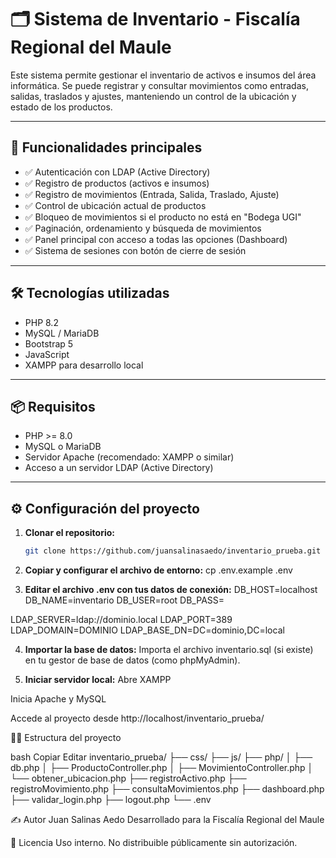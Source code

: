 # 🗂️ Sistema de Inventario - Fiscalía Regional del Maule

Este sistema permite gestionar el inventario de activos e insumos del área informática. Se puede registrar y consultar movimientos como entradas, salidas, traslados y ajustes, manteniendo un control de la ubicación y estado de los productos.

---

## 🚀 Funcionalidades principales

- ✅ Autenticación con LDAP (Active Directory)
- ✅ Registro de productos (activos e insumos)
- ✅ Registro de movimientos (Entrada, Salida, Traslado, Ajuste)
- ✅ Control de ubicación actual de productos
- ✅ Bloqueo de movimientos si el producto no está en "Bodega UGI"
- ✅ Paginación, ordenamiento y búsqueda de movimientos
- ✅ Panel principal con acceso a todas las opciones (Dashboard)
- ✅ Sistema de sesiones con botón de cierre de sesión

---

## 🛠 Tecnologías utilizadas

- PHP 8.2
- MySQL / MariaDB
- Bootstrap 5
- JavaScript
- XAMPP para desarrollo local

---

## 📦 Requisitos

- PHP >= 8.0
- MySQL o MariaDB
- Servidor Apache (recomendado: XAMPP o similar)
- Acceso a un servidor LDAP (Active Directory)

---

## ⚙️ Configuración del proyecto

1. **Clonar el repositorio:**

   ```bash
   git clone https://github.com/juansalinasaedo/inventario_prueba.git

2. **Copiar y configurar el archivo de entorno:**
cp .env.example .env

3. **Editar el archivo .env con tus datos de conexión:**
DB_HOST=localhost
DB_NAME=inventario
DB_USER=root
DB_PASS=

LDAP_SERVER=ldap://dominio.local
LDAP_PORT=389
LDAP_DOMAIN=DOMINIO
LDAP_BASE_DN=DC=dominio,DC=local

4. **Importar la base de datos:**
Importa el archivo inventario.sql (si existe) en tu gestor de base de datos (como phpMyAdmin).

5. **Iniciar servidor local:**
Abre XAMPP

Inicia Apache y MySQL

Accede al proyecto desde http://localhost/inventario_prueba/

🧑‍💻 Estructura del proyecto

bash
Copiar
Editar
inventario_prueba/
├── css/
├── js/
├── php/
│   ├── db.php
│   ├── ProductoController.php
│   ├── MovimientoController.php
│   └── obtener_ubicacion.php
├── registroActivo.php
├── registroMovimiento.php
├── consultaMovimientos.php
├── dashboard.php
├── validar_login.php
├── logout.php
└── .env

✍️ Autor
Juan Salinas Aedo
Desarrollado para la Fiscalía Regional del Maule

📄 Licencia
Uso interno. No distribuible públicamente sin autorización.